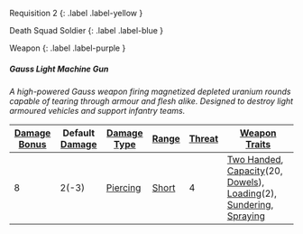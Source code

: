 
Requisition 2
{: .label .label-yellow }

Death Squad Soldier
{: .label .label-blue }

Weapon
{: .label .label-purple }
##### Gauss Light Machine Gun
*A high-powered Gauss weapon firing magnetized depleted uranium rounds capable of tearing through armour and flesh alike. Designed to destroy light armoured vehicles and support infantry teams.*

| [Damage Bonus](Core/Weapons#Damage%20Bonus) | Default [Damage](Core/Weapons#Calculating%20Damage) | [Damage Type](Core/Weapons#Damage%20Type) | [Range](Core/Weapons#Range)  | [Threat](Core/Weapons#Threat) | [Weapon Traits](Core/Weapon-Traits)                                                                                                                                                                                  |
| ------------------------------------------- | --------------------------------------------------- | ----------------------------------------- | ---------------------------- | ----------------------------- | -------------------------------------------------------------------------------------------------------------------------------------------------------------------------------------------------------------------- |
| 8                                           | 2(-3)                                               | [Piercing](Core/Injury#Piercing)          | [Short](Core/Movement#Short) | 4                              | [Two Handed](Core/Weapon-Traits#Two%20Handed), [Capacity](Core/Weapon-Traits#Capacity(X,%20Type))(20, [Dowels](Munition-Details#Dowels)), [Loading](Core/Weapon-Traits#Loading(X))(2), [Sundering](Core/Weapon-Traits#Sundering), [Spraying](Core/Weapon-Traits#Spraying) |

